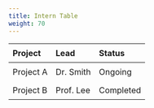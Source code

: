 ```yaml
---
title: Intern Table
weight: 70
---
```


<table style="border-collapse: collapse; width: 100%;">
  <thead>
    <tr>
      <th style="text-align: left; padding: 8px;">Project</th>
      <th style="text-align: left; padding: 8px;">Lead</th>
      <th style="text-align: left; padding: 8px;">Status</th>
    </tr>
  </thead>
  <tbody>
    <tr>
      <td style="padding: 8px;">Project A</td>
      <td style="padding: 8px;">Dr. Smith</td>
      <td style="padding: 8px;">Ongoing</td>
    </tr>
    <tr>
      <td style="padding: 8px;">Project B</td>
      <td style="padding: 8px;">Prof. Lee</td>
      <td style="padding: 8px;">Completed</td>
    </tr>
  </tbody>
</table>
